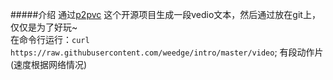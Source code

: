 #####介绍
通过[p2pvc](https://github.com/mofarrell/p2pvc) 这个开源项目生成一段vedio文本，然后通过放在git上，仅仅是为了好玩~  
在命令行运行：`curl https://raw.githubusercontent.com/weedge/intro/master/video`; 有段动作片(速度根据网络情况)
